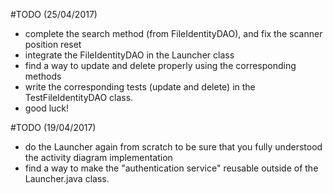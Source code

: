 #TODO (25/04/2017)
- complete the search method (from FileIdentityDAO), and fix the scanner position reset
- integrate the FileIdentityDAO in the Launcher class
- find a way to update and delete properly using the corresponding methods
- write the corresponding tests (update and delete) in the TestFileIdentityDAO class.
- good luck!

#TODO (19/04/2017)
- do the Launcher again from scratch to be sure that you fully understood the activity diagram implementation
- find a way to make the "authentication service" reusable outside of the Launcher.java class.